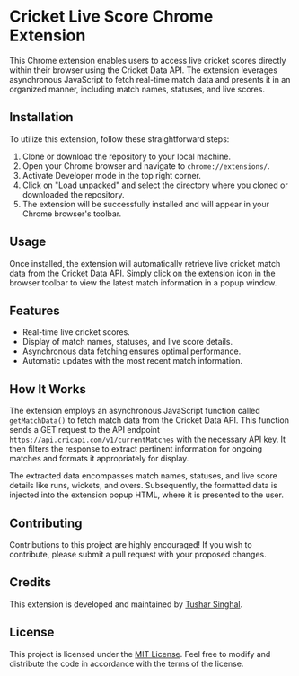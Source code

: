 # Cricket Live Score Chrome Extension

This Chrome extension enables users to access live cricket scores directly within their browser using the Cricket Data API. The extension leverages asynchronous JavaScript to fetch real-time match data and presents it in an organized manner, including match names, statuses, and live scores.

## Installation

To utilize this extension, follow these straightforward steps:

1. Clone or download the repository to your local machine.
2. Open your Chrome browser and navigate to `chrome://extensions/`.
3. Activate Developer mode in the top right corner.
4. Click on "Load unpacked" and select the directory where you cloned or downloaded the repository.
5. The extension will be successfully installed and will appear in your Chrome browser's toolbar.

## Usage

Once installed, the extension will automatically retrieve live cricket match data from the Cricket Data API. Simply click on the extension icon in the browser toolbar to view the latest match information in a popup window.

## Features

- Real-time live cricket scores.
- Display of match names, statuses, and live score details.
- Asynchronous data fetching ensures optimal performance.
- Automatic updates with the most recent match information.

## How It Works

The extension employs an asynchronous JavaScript function called `getMatchData()` to fetch match data from the Cricket Data API. This function sends a GET request to the API endpoint `https://api.cricapi.com/v1/currentMatches` with the necessary API key. It then filters the response to extract pertinent information for ongoing matches and formats it appropriately for display.

The extracted data encompasses match names, statuses, and live score details like runs, wickets, and overs. Subsequently, the formatted data is injected into the extension popup HTML, where it is presented to the user.

## Contributing

Contributions to this project are highly encouraged! If you wish to contribute, please submit a pull request with your proposed changes.

## Credits

This extension is developed and maintained by [Tushar Singhal](https://github.com/tsinghal451).

## License

This project is licensed under the [MIT License](LICENSE). Feel free to modify and distribute the code in accordance with the terms of the license.
